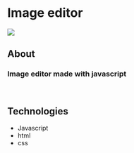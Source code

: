 
<h1>Image editor</h1>

<img src='img/gif-project.gif'>

## About

### Image editor made with javascript

<br>

## Technologies

<ul>
    <li>Javascript</li>
    <li>html</li>
    <li>css</li>
</ul>

